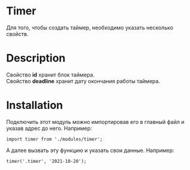 # Timer
Для того, чтобы создать таймер, необходимо указать несколько свойств.

# Description
Свойство **id** хранит блок таймера.<br>
Свойство **deadline** хранит дату окончания работы таймера.<br>

# Installation
Подключить этот модуль можно импортировав его в главный файл и указав адрес до него. Например:<br>

<code>import timer from './modules/timer';</code>

А далее вызвать эту функцию и указать свои данные. Например:<br>

<code>timer('.timer', '2021-10-20');</code>
